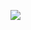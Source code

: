 ![](https://github-readme-stats.vercel.app/api?username=rust84&show_icons=true&theme=tokyonight&count_private=true&hide=stars)

